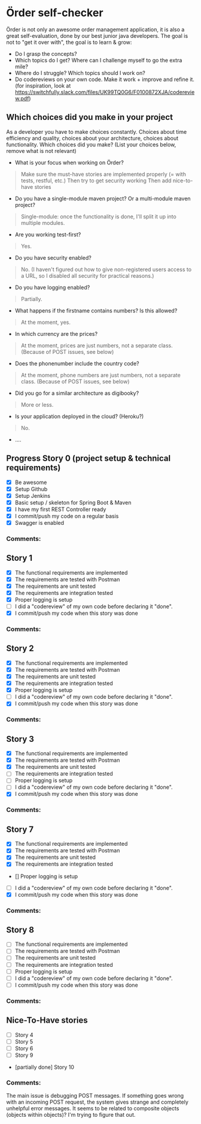 # Örder self-checker
Örder is not only an awesome order management application, it is also a great self-evaluation, done by our best junior java developers.
The goal is not to "get it over with", the goal is to learn & grow:
 - Do I grasp the concepts?
 - Which topics do I get? Where can I challenge myself to go the extra mile?
 - Where do I struggle? Which topics should I work on?
 - Do codereviews on your own code. Make it work + improve and refine it. (for inspiration, look at https://switchfully.slack.com/files/UK99TQ0G6/F0100872XJA/codereview.pdf)
## Which choices did you make in your project
As a developer you have to make choices constantly.
Choices about time efficiency and quality, choices about your architecture, choices about functionality.
Which choices did you make? (List your choices below, remove what is not relevant)
 - What is your focus when working on Örder?
 > Make sure the must-have stories are implemented properly (= with tests, restful, etc.)
>Then try to get security working
>Then add nice-to-have stories
 - Do you have a single-module maven project? Or a multi-module maven project?
 > Single-module: once the functionality is done, I'll split it up into multiple modules.
 - Are you working test-first?
 > Yes.
 - Do you have security enabled?
 > No.
>(I haven't figured out how to give non-registered users access to a URL, so I disabled all security for practical reasons.)
 - Do you have logging enabled?
 > Partially.
 - What happens if the firstname contains numbers? Is this allowed?
 > At the moment, yes.
 - In which currency are the prices?
 > At the moment, prices are just numbers, not a separate class. (Because of POST issues, see below)
 - Does the phonenumber include the country code?
 > At the moment, phone numbers are just numbers, not a separate class. (Because of POST issues, see below)
 - Did you go for a similar architecture as digibooky?
 > More or less.
 - Is your application deployed in the cloud? (Heroku?)
 > No.
 - ....
## Progress Story 0 (project setup & technical requirements)
 - [x] Be awesome
 - [x] Setup Github
 - [x] Setup Jenkins
 - [x] Basic setup / skeleton for Spring Boot & Maven
 - [x] I have my first REST Controller ready
 - [x] I commit/push my code on a regular basis
 - [x] Swagger is enabled
### Comments:
## Story 1
 - [x] The functional requirements are implemented
 - [x] The requirements are tested with Postman
 - [x] The requirements are unit tested
 - [x] The requirements are integration tested
 - [x] Proper logging is setup
 - [ ] I did a "codereview" of my own code before declaring it "done".
 - [x] I commit/push my code when this story was done
### Comments:
## Story 2
 - [x] The functional requirements are implemented
 - [x] The requirements are tested with Postman
 - [x] The requirements are unit tested
 - [x] The requirements are integration tested
 - [x] Proper logging is setup
 - [ ] I did a "codereview" of my own code before declaring it "done".
 - [x] I commit/push my code when this story was done
### Comments:
## Story 3
 - [x] The functional requirements are implemented
 - [x] The requirements are tested with Postman
 - [x] The requirements are unit tested
 - [ ] The requirements are integration tested
 - [ ] Proper logging is setup
 - [ ] I did a "codereview" of my own code before declaring it "done".
 - [x] I commit/push my code when this story was done
### Comments: 
## Story 7
 - [x] The functional requirements are implemented
 - [x] The requirements are tested with Postman
 - [x] The requirements are unit tested
 - [x] The requirements are integration tested
 - [] Proper logging is setup
 - [ ] I did a "codereview" of my own code before declaring it "done".
 - [x] I commit/push my code when this story was done
### Comments: 
## Story 8
 - [ ] The functional requirements are implemented
 - [ ] The requirements are tested with Postman
 - [ ] The requirements are unit tested
 - [ ] The requirements are integration tested
 - [ ] Proper logging is setup
 - [ ] I did a "codereview" of my own code before declaring it "done".
 - [ ] I commit/push my code when this story was done
### Comments: 
## Nice-To-Have stories
 - [ ] Story 4
 - [ ] Story 5
 - [ ] Story 6
 - [ ] Story 9
 - [partially done] Story 10
### Comments:
The main issue is debugging POST messages. If something goes wrong with an incoming POST request, the system gives
strange and completely unhelpful error messages. It seems to be related to composite objects (objects within objects)?
I'm trying to figure that out.
